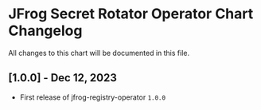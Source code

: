 # JFrog Secret Rotator Operator Chart Changelog
All changes to this chart will be documented in this file.

## [1.0.0] - Dec 12, 2023
* First release of jfrog-registry-operator `1.0.0`